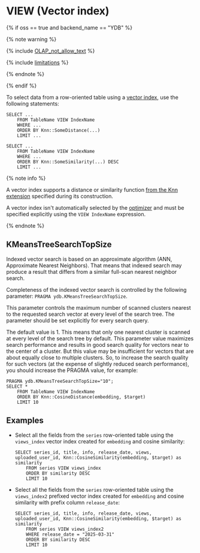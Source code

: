 # VIEW (Vector index)

{% if oss == true and backend_name == "YDB" %}

{% note warning %}

{% include [OLAP_not_allow_text](../../../../_includes/not_allow_for_olap_text.md) %}

{% include [limitations](../../../../_includes/vector_index_limitations.md) %}

{% endnote %}

{% endif %}

To select data from a row-oriented table using a [vector index](../../../../concepts/glossary.md#vector-index), use the following statements:

```yql
SELECT ...
    FROM TableName VIEW IndexName
    WHERE ...
    ORDER BY Knn::SomeDistance(...)
    LIMIT ...
```

```yql
SELECT ...
    FROM TableName VIEW IndexName
    WHERE ...
    ORDER BY Knn::SomeSimilarity(...) DESC
    LIMIT ...
```

{% note info %}

A vector index supports a distance or similarity function [from the Knn extension](../../udf/list/knn#functions-distance) specified during its construction.

A vector index isn't automatically selected by the [optimizer](../../../../concepts/glossary.md#optimizer) and must be specified explicitly using the `VIEW IndexName` expression.

{% endnote %}

## KMeansTreeSearchTopSize

Indexed vector search is based on an approximate algorithm (ANN, Approximate Nearest Neighbors). That means that indexed search may produce a result that differs from a similar full-scan nearest neighbor search.

Completeness of the indexed vector search is controlled by the following parameter: `PRAGMA ydb.KMeansTreeSearchTopSize`.

This parameter controls the maximum number of scanned clusters nearest to the requested search vector at every level of the search tree.
The parameter should be set explicitly for every search query.

The default value is 1. This means that only one nearest cluster is scanned at every level of the search tree by default. This parameter value maximizes search performance and results in good search quality for vectors near to the center of a cluster. But this value may be insufficient for vectors that are about equally close to multiple clusters. So, to increase the search quality for such vectors (at the expense of slightly reduced search performance), you should increase the PRAGMA value, for example:

```yql
PRAGMA ydb.KMeansTreeSearchTopSize="10";
SELECT *
    FROM TableName VIEW IndexName
    ORDER BY Knn::CosineDistance(embedding, $target)
    LIMIT 10
```

## Examples

* Select all the fields from the `series` row-oriented table using the `views_index` vector index created for `embedding` and cosine similarity:

  ```yql
  SELECT series_id, title, info, release_date, views, uploaded_user_id, Knn::CosineSimilarity(embedding, $target) as similarity
      FROM series VIEW views_index
      ORDER BY similarity DESC
      LIMIT 10
  ```

* Select all the fields from the `series` row-oriented table using the `views_index2` prefixed vector index created for `embedding` and cosine similarity with prefix column `release_date`:

  ```yql
  SELECT series_id, title, info, release_date, views, uploaded_user_id, Knn::CosineSimilarity(embedding, $target) as similarity
      FROM series VIEW views_index2
      WHERE release_date = "2025-03-31"
      ORDER BY similarity DESC
      LIMIT 10
  ```

